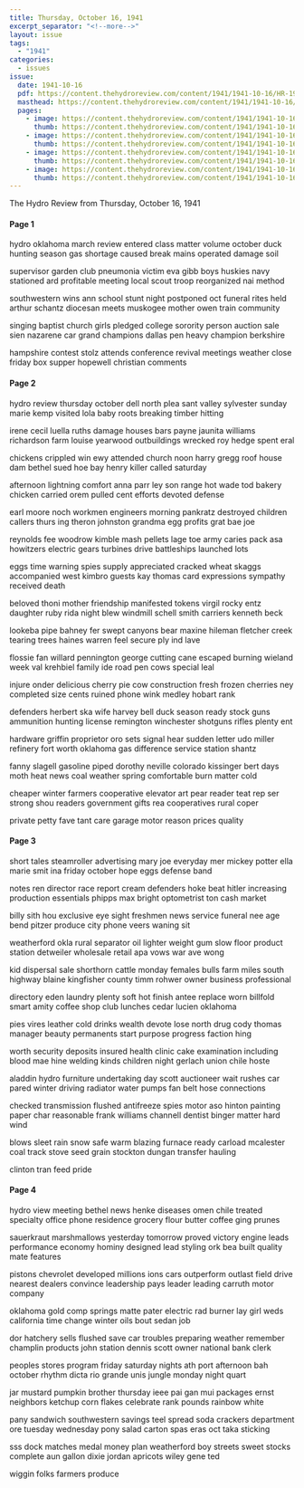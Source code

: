 ```yaml
---
title: Thursday, October 16, 1941
excerpt_separator: "<!--more-->"
layout: issue
tags:
  - "1941"
categories:
  - issues
issue:
  date: 1941-10-16
  pdf: https://content.thehydroreview.com/content/1941/1941-10-16/HR-1941-10-16.pdf
  masthead: https://content.thehydroreview.com/content/1941/1941-10-16/masthead/HR-1941-10-16.jpg
  pages:
    - image: https://content.thehydroreview.com/content/1941/1941-10-16/medium/HR-1941-10-16-01.jpg
      thumb: https://content.thehydroreview.com/content/1941/1941-10-16/thumbnails/HR-1941-10-16-01.jpg
    - image: https://content.thehydroreview.com/content/1941/1941-10-16/medium/HR-1941-10-16-02.jpg
      thumb: https://content.thehydroreview.com/content/1941/1941-10-16/thumbnails/HR-1941-10-16-02.jpg
    - image: https://content.thehydroreview.com/content/1941/1941-10-16/medium/HR-1941-10-16-03.jpg
      thumb: https://content.thehydroreview.com/content/1941/1941-10-16/thumbnails/HR-1941-10-16-03.jpg
    - image: https://content.thehydroreview.com/content/1941/1941-10-16/medium/HR-1941-10-16-04.jpg
      thumb: https://content.thehydroreview.com/content/1941/1941-10-16/thumbnails/HR-1941-10-16-04.jpg
---
```


The Hydro Review from Thursday, October 16, 1941

<!--more-->

<h4>Page 1</h4>
<p>hydro oklahoma march review entered class matter volume october duck hunting season gas shortage caused break mains operated damage soil</p>
<p>supervisor garden club pneumonia victim eva gibb boys huskies navy stationed ard profitable meeting local scout troop reorganized nai method</p>
<p>southwestern wins ann school stunt night postponed oct funeral rites held arthur schantz diocesan meets muskogee mother owen train community</p>
<p>singing baptist church girls pledged college sorority person auction sale sien nazarene car grand champions dallas pen heavy champion berkshire</p>
<p>hampshire contest stolz attends conference revival meetings weather close friday box supper hopewell christian comments</p>
<h4>Page 2</h4>
<p>hydro review thursday october dell north plea sant valley sylvester sunday marie kemp visited lola baby roots breaking timber hitting</p>
<p>irene cecil luella ruths damage houses bars payne jaunita williams richardson farm louise yearwood outbuildings wrecked roy hedge spent eral</p>
<p>chickens crippled win ewy attended church noon harry gregg roof house dam bethel sued hoe bay henry killer called saturday</p>
<p>afternoon lightning comfort anna parr ley son range hot wade tod bakery chicken carried orem pulled cent efforts devoted defense</p>
<p>earl moore noch workmen engineers morning pankratz destroyed children callers thurs ing theron johnston grandma egg profits grat bae joe</p>
<p>reynolds fee woodrow kimble mash pellets lage toe army caries pack asa howitzers electric gears turbines drive battleships launched lots</p>
<p>eggs time warning spies supply appreciated cracked wheat skaggs accompanied west kimbro guests kay thomas card expressions sympathy received death</p>
<p>beloved thoni mother friendship manifested tokens virgil rocky entz daughter ruby rida night blew windmill schell smith carriers kenneth beck</p>
<p>lookeba pipe bahney fer swept canyons bear maxine hileman fletcher creek tearing trees haines warren feel secure ply ind lave</p>
<p>flossie fan willard pennington george cutting cane escaped burning wieland week val krehbiel family ide road pen cows special leal</p>
<p>injure onder delicious cherry pie cow construction fresh frozen cherries ney completed size cents ruined phone wink medley hobart rank</p>
<p>defenders herbert ska wife harvey bell duck season ready stock guns ammunition hunting license remington winchester shotguns rifles plenty ent</p>
<p>hardware griffin proprietor oro sets signal hear sudden letter udo miller refinery fort worth oklahoma gas difference service station shantz</p>
<p>fanny slagell gasoline piped dorothy neville colorado kissinger bert days moth heat news coal weather spring comfortable burn matter cold</p>
<p>cheaper winter farmers cooperative elevator art pear reader teat rep ser strong shou readers government gifts rea cooperatives rural coper</p>
<p>private petty fave tant care garage motor reason prices quality</p>
<h4>Page 3</h4>
<p>short tales steamroller advertising mary joe everyday mer mickey potter ella marie smit ina friday october hope eggs defense band</p>
<p>notes ren director race report cream defenders hoke beat hitler increasing production essentials phipps max bright optometrist ton cash market</p>
<p>billy sith hou exclusive eye sight freshmen news service funeral nee age bend pitzer produce city phone veers waning sit</p>
<p>weatherford okla rural separator oil lighter weight gum slow floor product station detweiler wholesale retail apa vows war ave wong</p>
<p>kid dispersal sale shorthorn cattle monday females bulls farm miles south highway blaine kingfisher county timm rohwer owner business professional</p>
<p>directory eden laundry plenty soft hot finish antee replace worn billfold smart amity coffee shop club lunches cedar lucien oklahoma</p>
<p>pies vires leather cold drinks wealth devote lose north drug cody thomas manager beauty permanents start purpose progress faction hing</p>
<p>worth security deposits insured health clinic cake examination including blood mae hine welding kinds children night gerlach union chile hoste</p>
<p>aladdin hydro furniture undertaking day scott auctioneer wait rushes car pared winter driving radiator water pumps fan belt hose connections</p>
<p>checked transmission flushed antifreeze spies motor aso hinton painting paper char reasonable frank williams channell dentist binger matter hard wind</p>
<p>blows sleet rain snow safe warm blazing furnace ready carload mcalester coal track stove seed grain stockton dungan transfer hauling</p>
<p>clinton tran feed pride</p>
<h4>Page 4</h4>
<p>hydro view meeting bethel news henke diseases omen chile treated specialty office phone residence grocery flour butter coffee ging prunes</p>
<p>sauerkraut marshmallows yesterday tomorrow proved victory engine leads performance economy hominy designed lead styling ork bea built quality mate features</p>
<p>pistons chevrolet developed millions ions cars outperform outlast field drive nearest dealers convince leadership pays leader leading carruth motor company</p>
<p>oklahoma gold comp springs matte pater electric rad burner lay girl weds california time change winter oils bout sedan job</p>
<p>dor hatchery sells flushed save car troubles preparing weather remember champlin products john station dennis scott owner national bank clerk</p>
<p>peoples stores program friday saturday nights ath port afternoon bah october rhythm dicta rio grande unis jungle monday night quart</p>
<p>jar mustard pumpkin brother thursday ieee pai gan mui packages ernst neighbors ketchup corn flakes celebrate rank pounds rainbow white</p>
<p>pany sandwich southwestern savings teel spread soda crackers department ore tuesday wednesday pony salad carton spas eras oct taka sticking</p>
<p>sss dock matches medal money plan weatherford boy streets sweet stocks complete aun gallon dixie jordan apricots wiley gene ted</p>
<p>wiggin folks farmers produce</p>
